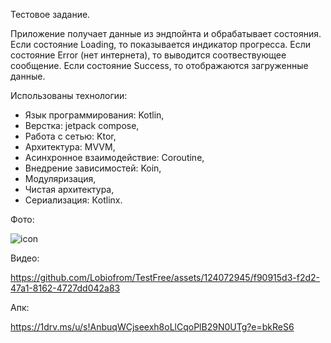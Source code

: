 Тестовое задание.

Приложение получает данные из эндпойнта и обрабатывает состояния.
Если состояние Loading, то показывается индикатор прогресса.
Если состояние Error (нет интернета), то выводится соотвествующее сообщение.
Если состояние Success, то отображаются загруженные данные.

Использованы технологии:
- Язык программирования: Kotlin,
- Верстка: jetpack compose,
- Работа с сетью: Ktor,
- Архитектура: MVVM,
- Асинхронное взаимодействие: Coroutine,
- Внедрение зависимостей: Koin,
- Модуляризация,
- Чистая архитектура,
- Сериализация: Кotlinx.

Фото:

![icon](https://github.com/Lobiofrom/TestFree/assets/124072945/ecdbfcf1-235b-453d-8e56-038209e91bac)

Видео:

https://github.com/Lobiofrom/TestFree/assets/124072945/f90915d3-f2d2-47a1-8162-4727dd042a83

Апк:

https://1drv.ms/u/s!AnbuqWCjseexh8oLlCqoPlB29N0UTg?e=bkReS6
